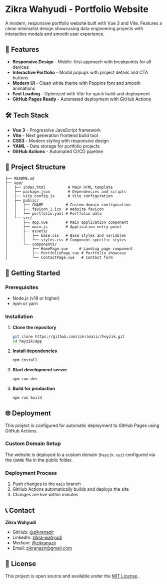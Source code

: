 # Zikra Wahyudi - Portfolio Website

A modern, responsive portfolio website built with Vue 3 and Vite. Features a clean minimalist design showcasing data engineering projects with interactive modals and smooth user experience.

## 🚀 Features

- **Responsive Design** - Mobile-first approach with breakpoints for all devices
- **Interactive Portfolio** - Modal popups with project details and CTA buttons
- **Modern UI** - Clean white theme with Poppins font and smooth animations
- **Fast Loading** - Optimized with Vite for quick build and deployment
- **GitHub Pages Ready** - Automated deployment with GitHub Actions

## 🛠️ Tech Stack

- **Vue 3** - Progressive JavaScript framework
- **Vite** - Next generation frontend build tool
- **CSS3** - Modern styling with responsive design
- **YAML** - Data storage for portfolio projects
- **GitHub Actions** - Automated CI/CD pipeline

## 📁 Project Structure

```
├── README.md
├── app/
│   ├── index.html          # Main HTML template
│   ├── package.json        # Dependencies and scripts
│   ├── vite.config.js      # Vite configuration
│   ├── public/
│   │   ├── CNAME          # Custom domain configuration
│   │   ├── favicon_1.ico  # Website favicon
│   │   └── portfolio.yaml # Portfolio data
│   └── src/
│       ├── App.vue        # Main application component
│       ├── main.js        # Application entry point
│       ├── assets/
│       │   ├── base.css   # Base styles and variables
│       │   └── styles.css # Component-specific styles
│       └── components/
│           ├── HomePage.vue     # Landing page component
│           ├── PortfolioPage.vue # Portfolio showcase
│           └── ContactPage.vue   # Contact form
```

## 🚀 Getting Started

### Prerequisites
- Node.js (v18 or higher)
- npm or yarn

### Installation

1. **Clone the repository**
   ```bash
   git clone https://github.com/zikranazir/heyzik.git
   cd heyzik/app
   ```

2. **Install dependencies**
   ```bash
   npm install
   ```

3. **Start development server**
   ```bash
   npm run dev
   ```

4. **Build for production**
   ```bash
   npm run build
   ```

## 🌐 Deployment

This project is configured for automatic deployment to GitHub Pages using GitHub Actions.

### Custom Domain Setup
The website is deployed to a custom domain (`heyzik.xyz`) configured via the `CNAME` file in the public folder.

### Deployment Process
1. Push changes to the `main` branch
2. GitHub Actions automatically builds and deploys the site
3. Changes are live within minutes

## 📞 Contact

**Zikra Wahyudi**  
- GitHub: [@zikranazir](https://github.com/zikranazir)
- LinkedIn: [zikra-wahyudi](https://www.linkedin.com/in/zikra-wahyudi/)
- Medium: [@zikranazir](https://medium.com/@zikranazir)
- Email: zikranazir@gmail.com

## 📄 License

This project is open source and available under the [MIT License](LICENSE)..